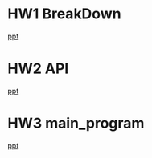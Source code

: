 # HW1 BreakDown
[ppt](https://github.com/CCH147/113embedded-image/tree/master/HW1)

# HW2 API
[ppt](https://github.com/CCH147/113embedded-image/tree/master/HW2)

# HW3 main_program
[ppt](https://github.com/CCH147/113embedded-image/blob/master/HW3/%E5%B5%8C%E5%85%A5%E5%BC%8F%E5%BD%B1%E5%83%8F%E8%99%95%E7%90%86HW2_1114.pptx)